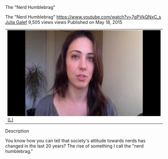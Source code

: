 The "Nerd Humblebrag"

The "Nerd Humblebrag"
https://www.youtube.com/watch?v=7gPVkQNxC_s
[Julia Galef](https://www.youtube.com/channel/UCz-RZblnhjXK_krP1jDybeQ)
9,505 views views
Published on May 18, 2015

|     |
| --- |
| ![maxresdefault.jpg](../_resources/96c887efd3a05c0ce1de6d3b65652b20.jpg)[(L)](https://www.youtube.com/watch?v=7gPVkQNxC_s) |

Description

You know how you can tell that society's attitude towards nerds has changed in the last 20 years? The rise of something I call the "nerd humblebrag."